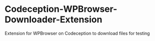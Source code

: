# Codeception-WPBrowser-Downloader-Extension
Extension for WPBrowser on Codeception to download files for testing
